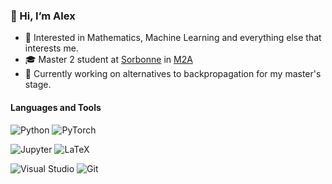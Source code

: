 ### 👋 Hi, I’m Alex 

- 👀 Interested in Mathematics, Machine Learning and everything else that interests me.
- 🎓 Master 2 student at [Sorbonne](https://www.sorbonne-universite.fr/) in [M2A](https://m2a.lip6.fr/)
- 🌱 Currently working on alternatives to backpropagation for my master's stage.


#### Languages and Tools

![Python](https://img.shields.io/badge/Language-Python-blue)
![PyTorch](https://img.shields.io/badge/Library-PyTorch-orange)

![Jupyter](https://img.shields.io/badge/Tool-Jupyter-orange)
![LaTeX](https://img.shields.io/badge/Tool-LaTeX-green)

![Visual Studio](https://img.shields.io/badge/Tool-VS-blue)
![Git](https://img.shields.io/badge/Tool-Git-red)

<!---
AlexColagrande/AlexColagrande is a ✨ special ✨ repository because its `README.md` (this file) appears on your GitHub profile.
You can click the Preview link to take a look at your changes.

![Pandas](https://img.shields.io/badge/Library-Pandas-purple)
![C#](https://img.shields.io/badge/Language-C%23-green)
![F#](https://img.shields.io/badge/Language-F%23-green)
![OCaml](https://img.shields.io/badge/Language-OCaml-blue)
![OPAM](https://img.shields.io/badge/Tool-OPAM-blue)
![Dune](https://img.shields.io/badge/Tool-Dune-blue)
![Bash](https://img.shields.io/badge/Tool-Bash-green)
--->
